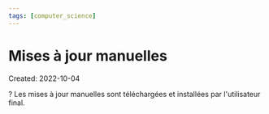 ```yaml
---
tags: [computer_science] 
---
```

# Mises à jour manuelles
Created: 2022-10-04

?
Les mises à jour manuelles sont téléchargées et installées par l'utilisateur final.
<!--SR:!2023-07-07,168,250-->